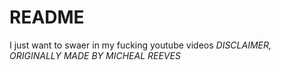# README #

I just want to swaer in my fucking youtube videos
*DISCLAIMER, ORIGINALLY MADE BY MICHEAL REEVES*
